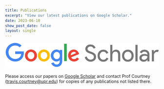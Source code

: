 ```yaml
---
title: Publications
excerpt: "View our latest publications on Google Scholar."
date: 2023-06-10
show_post_date: false
layout: single
---
```


<div style="text-align: center;">
<a href="https://scholar.google.com/citations?hl=en&user=hK_DxtUAAAAJ">
<img src="featured-hex.png" width="600"> 
</a>
</div>

Please access our papers on [Google Scholar](https://scholar.google.com/citations?hl=en&user=hK_DxtUAAAAJ) and contact Prof Courtney (travis.courtney@upr.edu) for copies of any publications not listed there.
